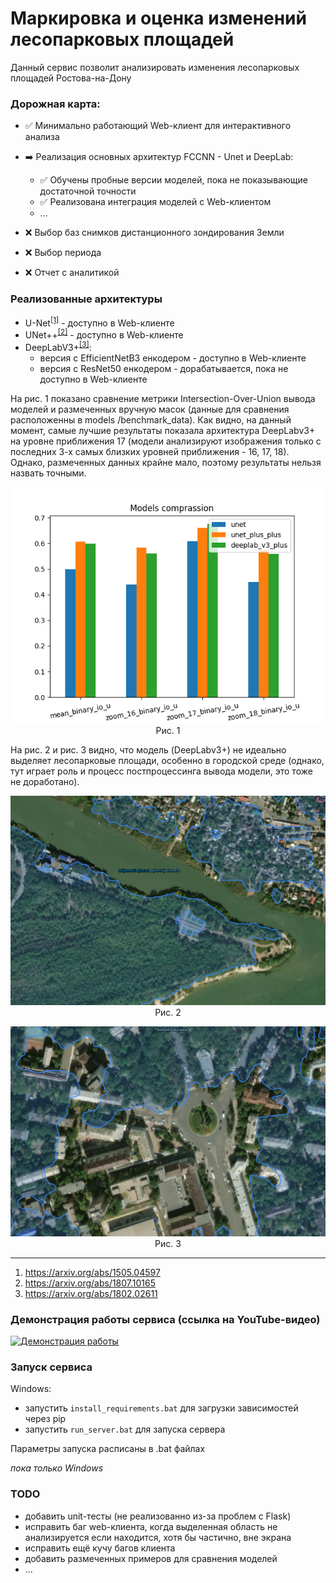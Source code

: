 # Маркировка и оценка изменений лесопарковых площадей

Данный сервис позволит анализировать изменения лесопарковых площадей Ростова-на-Дону


### Дорожная карта:

  - :white_check_mark: Минимально работающий Web-клиент для интерактивного анализа

  - :arrow_right: Реализация основных архитектур FCCNN - Unet и DeepLab:
      - :white_check_mark: Обучены пробные версии моделей, пока не показывающие достаточной точности
      - :white_check_mark: Реализована интеграция моделей с Web-клиентом
      - ...
  
  - :x: Выбор баз снимков дистанционного зондирования Земли
  
  - :x: Выбор периода
  
  - :x: Отчет с аналитикой

### Реализованные архитектуры
- U-Net<sup>[[1]](https://arxiv.org/abs/1505.04597)</sup> - доступно в Web-клиенте
- UNet++<sup>[[2]](https://arxiv.org/abs/1807.10165)</sup> - доступно в Web-клиенте
- DeepLabV3+<sup>[[3]](https://arxiv.org/abs/1802.02611)</sup>:
  - версия с EfficientNetB3 енкодером - доступно в Web-клиенте
  - версия с ResNet50 енкодером - дорабатывается, пока не доступно в Web-клиенте
 
На рис. 1 показано сравнение метрики Intersection-Over-Union вывода моделей и размеченных вручную масок (данные для сравнения расположенны в models
/benchmark_data). Как видно, на данный момент, самые лучшие результаты показала архитектура DeepLabv3+ на уровне приближения 17 (модели анализируют изображения только с последних 3-х самых близких уровней приближения - 16, 17, 18). Однако, размеченных данных крайне мало, поэтому результаты нельзя назвать точными.

<p align="center"><img src="https://github.com/mikhail-moro/res/blob/main/models_comprassion.png"><br>Рис. 1</p>

На рис. 2 и рис. 3 видно, что модель (DeepLabv3+) не идеально выделяет лесопарковые площади, особенно в городской среде (однако, тут играет роль и процесс постпроцессинга вывода модели, это тоже не доработано).

<p align="center"><img src="https://github.com/mikhail-moro/res/blob/main/sample_1.png"><br>Рис. 2</p>
<p align="center"><img src="https://github.com/mikhail-moro/res/blob/main/sample_2.png"><br>Рис. 3</p>

-----

1. https://arxiv.org/abs/1505.04597
2. https://arxiv.org/abs/1807.10165
3. https://arxiv.org/abs/1802.02611

### Демонстрация работы сервиса (ссылка на YouTube-видео)
[![Демонстрация работы](https://img.youtube.com/vi/okUjgAhp0fM/maxresdefault.jpg)](https://www.youtube.com/watch?v=okUjgAhp0fM)

### Запуск сервиса
Windows:
  - запустить ```install_requirements.bat``` для загрузки зависимостей через pip
  - запустить ```run_server.bat``` для запуска сервера

Параметры запуска расписаны в .bat файлах

*пока только Windows*

### TODO
  - добавить unit-тесты (не реализованно из-за проблем с Flask)
  - исправить баг web-клиента, когда выделенная область не анализируется если находится, хотя бы частично, вне экрана
  - исправить ещё кучу багов клиента
  - добавить размеченных примеров для сравнения моделей
  - ...
